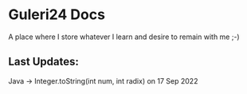 # Guleri24 Docs

 A place where I store whatever I learn and desire to remain with me ;-)

 ## Last Updates:
 
Java -> Integer.toString(int num, int radix) on 17 Sep 2022
